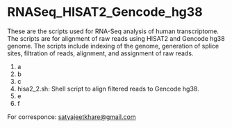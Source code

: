 # RNASeq_HISAT2_Gencode_hg38

These are the scripts used for RNA-Seq analysis of human transcriptome. The scripts are for alignment of raw reads using HISAT2 and Gencode hg38 genome. The scripts include indexing of the genome, generation of splice sites, filtration of reads, alignment, and assignment of raw reads. 

1. a
2. b
3. c
4. hisa2_2.sh: Shell script to align filtered reads to Gencode hg38. 
5. e
6. f

For corresponce: satyajeetkhare@gmail.com
